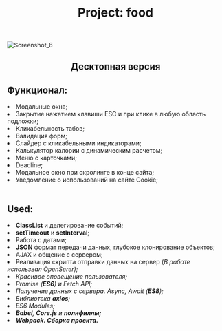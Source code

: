 <h1 align="center"> Project: food </h1>
<br>





![Screenshot_6](https://user-images.githubusercontent.com/98873757/200252295-33609b2e-3e28-4cf0-9409-c8d95a9a61a6.png)










<h2 align="center">Десктопная версия</h2>
<h2>Функционал:</h2>
<li> Модальные окна; </li>
<li>Закрытие нажатием клавиши ESC и при клике в любую область подложки; </li>
<li> Кликабельность табов; </li>
<li> Валидация форм; </li>
<li> Слайдер с кликабельными индикаторами; </li>
<li> Калькулятор калории с динамическим расчетом; </li>
<li> Меню с карточками; </li>
<li> Deadline; </li>
<li> Модальное окно при скролинге в конце сайта; </li>
<li> Уведомление о использований на сайте Cookie; </li>
<br>
<h2>Used:</h2>
<li><b>ClassList</b> и делегирование событий;</li>
<li><b>setTimeout</b> и <b>setInterval</b>;</li>
<li>Работа с датами;</li>
<li><b>JSON</b> формат передачи данных, глубокое клонирование объектов;</li>
<li>AJAX и общение с сервером;</li>
<li>Реализация скрипта отправки данных на сервер (<i>В работе использвал OpenSerer<i>);</li>
<li>Красивое оповещение пользователя;</li>
<li>Promise (<b>ES6</b>) и Fetch API;</li>
<li>Получение данных с сервера. Async, Await (<b>ES8</b>);</li>
<li>Библиотека <b>axios</b>;</li>
<li>ES6 Modules;</li>
<li><b>Babel</b>, <b>Core.js</b> и <b>полифиллы<b/>;</li>
<li><b>Webpack</b>. Сборка проекта.</li>
